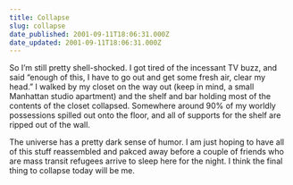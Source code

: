 ```yaml
---
title: Collapse
slug: collapse
date_published: 2001-09-11T18:06:31.000Z
date_updated: 2001-09-11T18:06:31.000Z
---
```


So I’m still pretty shell-shocked. I got tired of the incessant TV buzz, and said “enough of this, I have to go out and get some fresh air, clear my head.” I walked by my closet on the way out (keep in mind, a small Manhattan studio apartment) and the shelf and bar holding most of the contents of the closet collapsed. Somewhere around 90% of my worldly possessions spilled out onto the floor, and all of supports for the shelf are ripped out of the wall.

The universe has a pretty dark sense of humor. I am just hoping to have all of this stuff reassembled and pakced away before a couple of friends who are mass transit refugees arrive to sleep here for the night. I think the final thing to collapse today will be me.
